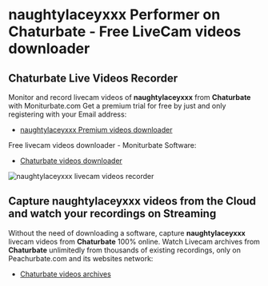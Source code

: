 # naughtylaceyxxx Performer on Chaturbate - Free LiveCam videos downloader

## Chaturbate Live Videos Recorder

Monitor and record livecam videos of **naughtylaceyxxx** from **Chaturbate** with Moniturbate.com
Get a premium trial for free by just and only registering with your Email address:
* [naughtylaceyxxx Premium videos downloader](https://moniturbate.com/request-demo-licence-key.html)

Free livecam videos downloader - Moniturbate Software:
* [Chaturbate videos downloader](https://moniturbate.com/moniturbate-download-software.html)

![naughtylaceyxxx livecam videos recorder](https://peachurnet.com/templates/moniturbate-software.png)


## Capture naughtylaceyxxx videos from the Cloud and watch your recordings on Streaming

Without the need of downloading a software, capture **naughtylaceyxxx** livecam videos from **Chaturbate** 100% online.
Watch Livecam archives from **Chaturbate** unlimitedly from thousands of existing recordings, only on Peachurbate.com and its websites network:
* [Chaturbate videos archives](https://peachurnet.com/)
